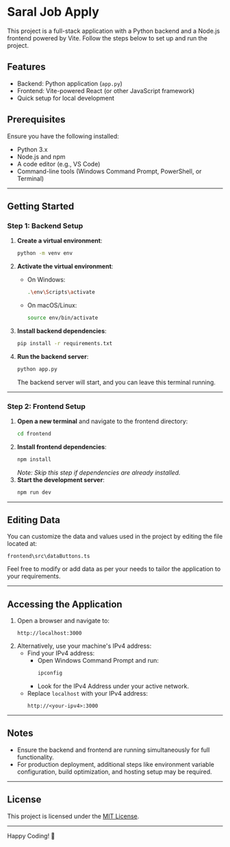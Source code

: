 # Saral Job Apply

This project is a full-stack application with a Python backend and a Node.js frontend powered by Vite. Follow the steps below to set up and run the project.

## Features
- Backend: Python application (`app.py`)
- Frontend: Vite-powered React (or other JavaScript framework)
- Quick setup for local development

## Prerequisites
Ensure you have the following installed:
- Python 3.x
- Node.js and npm
- A code editor (e.g., VS Code)
- Command-line tools (Windows Command Prompt, PowerShell, or Terminal)

---

## Getting Started

### Step 1: Backend Setup
1. **Create a virtual environment**:
   ```bash
   python -m venv env
   ```
2. **Activate the virtual environment**:
   - On Windows:
     ```bash
     .\env\Scripts\activate
     ```
   - On macOS/Linux:
     ```bash
     source env/bin/activate
     ```
3. **Install backend dependencies**:
   ```bash
   pip install -r requirements.txt
   ```
4. **Run the backend server**:
   ```bash
   python app.py
   ```

   The backend server will start, and you can leave this terminal running.

---

### Step 2: Frontend Setup
1. **Open a new terminal** and navigate to the frontend directory:
   ```bash
   cd frontend
   ```
2. **Install frontend dependencies**:
   ```bash
   npm install
   ```
   *Note: Skip this step if dependencies are already installed.*
3. **Start the development server**:
   ```bash
   npm run dev
   ```

---

## Editing Data
You can customize the data and values used in the project by editing the file located at:

```
frontend\src\dataButtons.ts
```

Feel free to modify or add data as per your needs to tailor the application to your requirements.

---

## Accessing the Application
1. Open a browser and navigate to:
   ```
   http://localhost:3000
   ```
2. Alternatively, use your machine's IPv4 address:
   - Find your IPv4 address:
     - Open Windows Command Prompt and run:
       ```cmd
       ipconfig
       ```
     - Look for the IPv4 Address under your active network.
   - Replace `localhost` with your IPv4 address:
     ```
     http://<your-ipv4>:3000
     ```

---

## Notes
- Ensure the backend and frontend are running simultaneously for full functionality.
- For production deployment, additional steps like environment variable configuration, build optimization, and hosting setup may be required.

---

## License
This project is licensed under the [MIT License](LICENSE).

---

Happy Coding! 🎉
